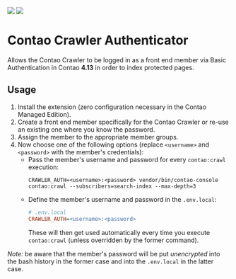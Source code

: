 [![](https://img.shields.io/packagist/v/inspiredminds/contao-crawler-authenticator.svg)](https://packagist.org/packages/inspiredminds/contao-crawler-authenticator)
[![](https://img.shields.io/packagist/dt/inspiredminds/contao-crawler-authenticator.svg)](https://packagist.org/packages/inspiredminds/contao-crawler-authenticator)

Contao Crawler Authenticator
============================

Allows the Contao Crawler to be logged in as a front end member via Basic Authentication in Contao **4.13** in order to index protected pages.

## Usage

1. Install the extension (zero configuration necessary in the Contao Managed Edition).
2. Create a front end member specifically for the Contao Crawler or re-use an existing one where you know the password.
3. Assign the member to the appropriate member groups.
4. Now choose one of the following options (replace `<username>` and `<password>` with the member's credentials):
    * Pass the member's username and password for every `contao:crawl` execution:
        ```
        CRAWLER_AUTH=<username>:<password> vendor/bin/contao-console contao:crawl --subscribers=search-index --max-depth=3
        ```
    * Define the member's username and password in the `.env.local`:
        ```ini
        # .env.local
        CRAWLER_AUTH=<username>:<password>
        ```
        These will then get used automatically every time you execute `contao:crawl` (unless overridden by the former command).

_Note:_ be aware that the member's password will be put _unencrypted_ into the bash history in the former case and into 
the `.env.local` in the latter case.
